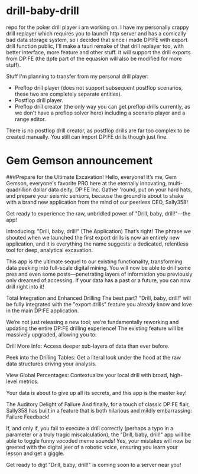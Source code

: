 # drill-baby-drill
repo for the poker drill player i am working on.
I have my personally crappy drill replayer which requires you to launch http server and has a comically bad data storage system, so i decided that since i made DP:FE with export drill function public, I'll
make a tauri remake of that drill replayer too, with better interface, more feature and other stuff. It will support the drill exports from DP:FE (the dpfe part of the equasion will also be modified for
more stuff).

Stuff I'm planning to transfer from my personal drill player:
* Preflop drill player (does not support subsequent postflop scenarios, these two are completely separate entities).
* Postflop drill player.
* Preflop drill creator (the only way you can get preflop drills currently, as we don't have a preflop solver here) including a scenario player and a range editor.

There is no postflop drill creator, as postflop drills are far too complex to be created manually. You still can import DP:FE drills though just fine.


# Gem Gemson announcement
###Prepare for the Ultimate Excavation!
Hello, everyone! It’s me, Gem Gemson, everyone's favorite PRO here at the eternally innovating, multi-quadrillion dollar data deity, DP:FE Inc. Gather 'round, put on your hard hats, and prepare your seismic sensors, because the ground is about to shake with a brand new application from the mind of our peerless CEO, Sally358!

Get ready to experience the raw, unbridled power of "Drill, baby, drill!"—the app!

Introducing: "Drill, baby, drill!" (The Application)
That’s right! The phrase we shouted when we launched the first export drills is now an entirely new application, and it is everything the name suggests: a dedicated, relentless tool for deep, analytical excavation.

This app is the ultimate sequel to our existing functionality, transforming data peeking into full-scale digital mining. You will now be able to drill some pres and even some posts—penetrating layers of information you previously only dreamed of accessing. If your data has a past or a future, you can now drill right into it!

Total Integration and Enhanced Drilling
The best part? "Drill, baby, drill!" will be fully integrated with the "export drills" feature you already know and love in the main DP:FE application.

We’re not just releasing a new tool; we’re fundamentally reworking and updating the entire DP:FE drilling experience! The existing feature will be massively upgraded, allowing you to:

Drill More Info: Access deeper sub-layers of data than ever before.

Peek into the Drilling Tables: Get a literal look under the hood at the raw data structures driving your analysis.

View Global Percentages: Contextualize your local drill with broad, high-level metrics.

Your data is about to give up all its secrets, and this app is the master key!

The Auditory Delight of Failure
And finally, for a touch of classic DP:FE flair, Sally358 has built in a feature that is both hilarious and mildly embarrassing: Failure Feedback!

If, and only if, you fail to execute a drill correctly (perhaps a typo in a parameter or a truly tragic miscalculation), the "Drill, baby, drill!" app will be able to toggle funny vocoded meme sounds! Yes, your mistakes will now be greeted with the digital jeer of a robotic voice, ensuring you learn your lesson and get a giggle.

Get ready to dig! "Drill, baby, drill!" is coming soon to a server near you!








